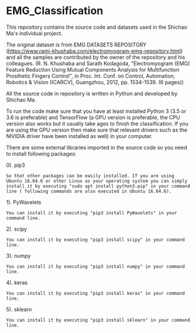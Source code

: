 # EMG_Classification

This repository contains the source code and datasets used in the Shichao Ma's individual project.

The original dataset is from EMG DATASETS REPOSITORY (https://www.rami-khushaba.com/electromyogram-emg-repository.html) and all the samples are contributed by the owner of the repository and his colleagues. (R. N. Khushaba and Sarath Kodagoda, “Electromyogram (EMG) Feature Reduction Using Mutual Components Analysis for Multifunction Prosthetic Fingers Control”‏, in Proc. Int. Conf. on Control, Automation, Robotics & Vision (ICARCV), Guangzhou, 2012, pp. 1534-1539. (6 pages)) 

All the source code in repository is written in Python and developed by Shichao Ma.

To run the code make sure that you have at least installed Python 3 (3.5 or 3.6 is preferable) and TensorFlow (a GPU version is preferable, the CPU version also works but it usually take ages to finish the classification. If you are using the GPU version then make sure that relevant drivers such as the NIVIDIA driver have been installed as well) in your computer.

There are some external libraries imported in the source code so you need to install following packages:

  0). pip3
  
    So that other packages can be easily installed. If you are using Ubuntu 16.04.6 or other Linux as your operating system you can simply install it by executing "sudo apt install python3-pip" in your command line ( following commands are also executed in Ubuntu 16.04.6).

  1). PyWavelets
  
    You can install it by executing "pip3 install PyWavelets" in your command line.
    
  2). scipy
  
    You can install it by executing "pip3 install scipy" in your command line.
    
  3). numpy
  
    You can install it by executing "pip3 install numpy" in your command line.
    
  4). keras
  
    You can install it by executing "pip3 install keras" in your command line.    
    
  5). sklearn
  
    You can install it by executing "pip3 install sklearn" in your command line. 
  
